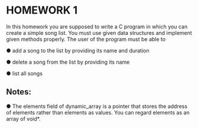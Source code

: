 # HOMEWORK 1

In this homework you are supposed to write a C program in which you can create a simple song
list. You must use given data structures and implement given methods properly. The user of the
program must be able to

● add a song to the list by providing its name and duration

● delete a song from the list by providing its name

● list all songs

## Notes:

● The elements field of dynamic_array is a pointer that stores the address of elements
rather than elements as values. You can regard elements as an array of void*.


